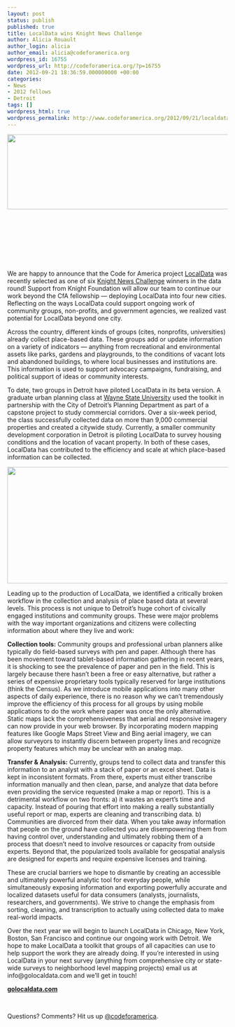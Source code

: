 ```yaml
---
layout: post
status: publish
published: true
title: LocalData wins Knight News Challenge
author: Alicia Rouault
author_login: alicia
author_email: alicia@codeforamerica.org
wordpress_id: 16755
wordpress_url: http://codeforamerica.org/?p=16755
date: 2012-09-21 18:36:59.000000000 +00:00
categories:
- News
- 2012 fellows
- Detroit
tags: []
wordpress_html: true
wordpress_permalink: http://www.codeforamerica.org/2012/09/21/localdata-wins-knight-news-challenge/
---
```


<p><a href="http://codeforamerica.org/wp-content/uploads/2012/09/LocaldataShot.png"><img alt="" class="alignleft size-large wp-image-16762" height="171" src="http://codeforamerica.org/wp-content/uploads/2012/09/LocaldataShot-1024x304.png" title="LocaldataShot" width="576"/></a></p>
<p> </p>
<p> </p>
<p> </p>
<p> </p>
<p>We are happy to announce that the Code for America project <a href="http://golocaldata.com">LocalData</a> was recently selected as one of six <a href="http://www.knightfoundation.org/press-room/press-release/six-ventures-bring-data-public-winners-knight-news/" target="_blank">Knight News Challenge</a> winners in the data round! Support from Knight Foundation will allow our team to continue our work beyond the CfA fellowship — deploying LocalData into four new cities. Reflecting on the ways LocalData could support ongoing work of community groups, non-profits, and government agencies, we realized vast potential for LocalData beyond one city.</p>
<p>Across the country, different kinds of groups (cites, nonprofits, universities) already collect place-based data. These groups add or update information on a variety of indicators — anything from recreational and environmental assets like parks, gardens and playgrounds, to the conditions of vacant lots and abandoned buildings, to where local businesses and institutions are. This information is used to support advocacy campaigns, fundraising, and political support of ideas or community interests.</p>
<p>To date, two groups in Detroit have piloted LocalData in its beta version. A graduate urban planning class at <a href="http://clasweb.clas.wayne.edu/DUSP/CapstoneProjects" target="_blank">Wayne State University</a> used the toolkit in partnership with the City of Detroit’s Planning Department as part of a capstone project to study commercial corridors. Over a six-week period, the class successfully collected data on more than 9,000 commercial properties and created a citywide study. Currently, a smaller community development corporation in Detroit is piloting LocalData to survey housing conditions and the location of vacant property. In both of these cases, LocalData has contributed to the efficiency and scale at which place-based information can be collected.</p>
<p><a href="http://codeforamerica.org/wp-content/uploads/2012/09/Screen-Shot-2012-09-21-at-3.11.45-PM.png"><img alt="" class="aligncenter size-full wp-image-16769" height="266" src="http://codeforamerica.org/wp-content/uploads/2012/09/Screen-Shot-2012-09-21-at-3.11.45-PM.png" title="Screen Shot 2012-09-21 at 3.11.45 PM" width="564"/></a></p>
<p>Leading up to the production of LocalData, we identified a critically broken workflow in the collection and analysis of place based data at several levels. This process is not unique to Detroit’s huge cohort of civically engaged institutions and community groups. These were major problems with the way important organizations and citizens were collecting information about where they live and work:</p>
<p><strong>Collection tools:</strong> Community groups and professional urban planners alike typically do field-based surveys with pen and paper. Although there has been movement toward tablet-based information gathering in recent years, it is shocking to see the prevalence of paper and pen in the field. This is largely because there hasn’t been a free or easy alternative, but rather a series of expensive proprietary tools typically reserved for large institutions (think the Census). As we introduce mobile applications into many other aspects of daily experience, there is no reason why we can’t tremendously improve the efficiency of this process for all groups by using mobile applications to do the work where paper was once the only alternative. Static maps lack the comprehensiveness that aerial and responsive imagery can now provide in your web browser. By incorporating modern mapping features like Google Maps Street View and Bing aerial imagery, we can allow surveyors to instantly discern between property lines and recognize property features which may be unclear with an analog map.</p>
<p><strong>Transfer &amp; Analysis:</strong> Currently, groups tend to collect data and transfer this information to an analyst with a stack of paper or an excel sheet. Data is kept in inconsistent formats. From there, experts must either transcribe information manually and then clean, parse, and analyze that data before even providing the service requested (make a map or report). This is a detrimental workflow on two fronts: a) it wastes an expert’s time and capacity. Instead of pouring that effort into making a really substantially useful report or map, experts are cleaning and transcribing data. b) Communities are divorced from their data. When you take away information that people on the ground have collected you are disempowering them from having control over, understanding and ultimately robbing them of a process that doesn’t need to involve resources or capacity from outside experts. Beyond that, the popularized tools available for geospatial analysis are designed for experts and require expensive licenses and training.</p>
<p>These are crucial barriers we hope to dismantle by creating an accessible and ultimately powerful analytic tool for everyday people, while simultaneously exposing information and exporting powerfully accurate and localized datasets useful for data consumers (analysts, journalists, researchers, and governments). We strive to change the emphasis from sorting, cleaning, and transcription to actually using collected data to make real-world impacts.</p>
<p>Over the next year we will begin to launch LocalData in Chicago, New York, Boston, San Francisco and continue our ongoing work with Detroit. We hope to make LocalData a toolkit that groups of all capacities can use to help support the work they are already doing. If you’re interested in using LocalData in your next survey (anything from comprehensive city or state-wide surveys to neighborhood level mapping projects) email us at info@golocaldata.com and we’ll get in touch!</p>
<p><strong><a href="http://golocaldata.com" target="_blank">golocaldata.com</a></strong></p>
<p> </p>
<p>Questions? Comments? Hit us up <a href="http://twitter.com/codeforamerica">@codeforamerica</a>.</p>
<p> </p>
<p> </p>
